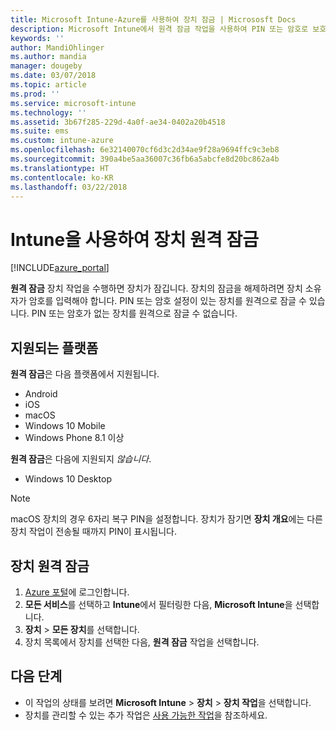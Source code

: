 ```yaml
---
title: Microsoft Intune-Azure를 사용하여 장치 잠금 | Micrososft Docs
description: Microsoft Intune에서 원격 잠금 작업을 사용하여 PIN 또는 암호로 보호되는 장치를 잠급니다.
keywords: ''
author: MandiOhlinger
ms.author: mandia
manager: dougeby
ms.date: 03/07/2018
ms.topic: article
ms.prod: ''
ms.service: microsoft-intune
ms.technology: ''
ms.assetid: 3b67f285-229d-4a0f-ae34-0402a20b4518
ms.suite: ems
ms.custom: intune-azure
ms.openlocfilehash: 6e32140070cf6d3c2d34ae9f28a9694ffc9c3eb8
ms.sourcegitcommit: 390a4be5aa36007c36fb6a5abcfe8d20bc862a4b
ms.translationtype: HT
ms.contentlocale: ko-KR
ms.lasthandoff: 03/22/2018
---
```

# <a name="remotely-lock-devices-with-intune"></a>Intune을 사용하여 장치 원격 잠금

[!INCLUDE[azure_portal](./includes/azure_portal.md)]

**원격 잠금** 장치 작업을 수행하면 장치가 잠깁니다. 장치의 잠금을 해제하려면 장치 소유자가 암호를 입력해야 합니다. PIN 또는 암호 설정이 있는 장치를 원격으로 잠글 수 있습니다. PIN 또는 암호가 없는 장치를 원격으로 잠글 수 없습니다.

## <a name="supported-platforms"></a>지원되는 플랫폼

**원격 잠금**은 다음 플랫폼에서 지원됩니다.

- Android
- iOS
- macOS
- Windows 10 Mobile
- Windows Phone 8.1 이상

**원격 잠금**은 다음에 지원되지 *않습니다*.
- Windows 10 Desktop

> [!NOTE]
> macOS 장치의 경우 6자리 복구 PIN을 설정합니다. 장치가 잠기면 **장치 개요**에는 다른 장치 작업이 전송될 때까지 PIN이 표시됩니다.

## <a name="remote-lock-a-device"></a>장치 원격 잠금

1. [Azure 포털](https://portal.azure.com)에 로그인합니다.
2. **모든 서비스**를 선택하고 **Intune**에서 필터링한 다음, **Microsoft Intune**을 선택합니다.
3. **장치** > **모든 장치**를 선택합니다.
4. 장치 목록에서 장치를 선택한 다음, **원격 잠금** 작업을 선택합니다.

## <a name="next-steps"></a>다음 단계

- 이 작업의 상태를 보려면 **Microsoft Intune** > **장치** > **장치 작업**을 선택합니다. 
- 장치를 관리할 수 있는 추가 작업은 [사용 가능한 작업](device-management.md)을 참조하세요.
